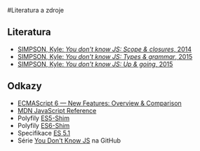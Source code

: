 #Literatura a zdroje
## Literatura

* [SIMPSON, Kyle: _You don't know JS: Scope & closures_, 2014](http://shop.oreilly.com/product/0636920026327.do)
* [SIMPSON, Kyle: _You don't know JS: Types & grammar_, 2015](http://shop.oreilly.com/product/0636920033745.do)
* [SIMPSON, Kyle: _You don't know JS: Up & going_, 2015](http://shop.oreilly.com/product/0636920039303.do)

## Odkazy
* [ECMAScript 6 — New Features: Overview & Comparison](http://es6-features.org/#Constants)
* [MDN JavaScript Reference](https://developer.mozilla.org/en-US/docs/Web/JavaScript/Reference/)
* Polyfily [ES5-Shim](https://github.com/es-shims/es5-shim)
* Polyfily [ES6-Shim](https://github.com/es-shims/es6-shim)
* Specifikace [ES 5.1](http://www.ecma-international.org/ecma-262/5.1/)
* Série [You Don't Know JS](https://github.com/getify/You-Dont-Know-JS) na GitHub